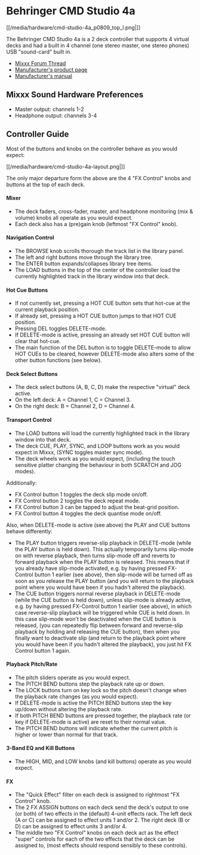 # Behringer CMD Studio 4a

[[/media/hardware/cmd-studio-4a_p0809_top_l.png|]]

The Behringer CMD Studio 4a is a 2 deck controller that supports 4
virtual decks and had a built in 4 channel (one stereo master, one
stereo phones) USB "sound-card" built in.

  - [Mixxx Forum
    Thread](http://www.mixxx.org/forums/viewtopic.php?f=7&t=7868)
  - [Manufacturer's product
    page](http://www.music-group.com/Categories/Behringer/Computer-Audio/DJ-Controllers/CMD-STUDIO-4a/p/P0809/Features)
  - [Manufacturer's
    manual](https://media.music-group.com/media/PLM/data/docs/P0809/CMD-STUDIO-4A_QSG_WW.pdf)

## Mixxx Sound Hardware Preferences

  - Master output: channels 1-2
  - Headphone output: channels 3-4

## Controller Guide

Most of the buttons and knobs on the controller behave as you would
expect:

[[/media/hardware/cmd-studio-4a-layout.png|]]

The only major departure form the above are the 4 "FX Control" knobs and
buttons at the top of each deck.

#### Mixer

  - The deck faders, cross-fader, master, and headphone monitoring (mix
    & volume) knobs all operate as you would expect.
  - Each deck also has a (pre)gain knob (leftmost "FX Control" knob).

#### Navigation Control

  - The BROWSE knob scrolls thorough the track list in the library
    panel.
  - The left and right buttons move through the library tree.
  - The ENTER button expands/collapses library tree items.
  - The LOAD buttons in the top of the center of the controller load the
    currently highlighted track in the library window into that deck.

#### Hot Cue Buttons

  - If not currently set, pressing a HOT CUE button sets that hot-cue at
    the current playback position.
  - If already set, pressing a HOT CUE button jumps to that HOT CUE
    position.
  - Pressing DEL toggles DELETE-mode.
  - If DELETE-mode is active, pressing an already set HOT CUE button
    will clear that hot-cue. 
  - The main function of the DEL button is to toggle DELETE-mode to
    allow HOT CUEs to be cleared, however DELETE-mode also alters some
    of the other button functions (see below).

#### Deck Select Buttons

  - The deck select buttons (A, B, C, D) make the respective "virtual"
    deck active.
  - On the left deck: A = Channel 1, C = Channel 3.
  - On the right deck: B = Channel 2, D = Channel 4.

#### Transport Control

  - The LOAD buttons will load the currently highlighted track in the
    library window into that deck.
  - The deck CUE, PLAY, SYNC, and LOOP buttons work as you would expect
    in Mixxx, (SYNC toggles master sync mode).
  - The deck wheels work as you would expect, (including the touch
    sensitive platter changing the behaviour in both SCRATCH and JOG
    modes).

Additionally:

  - FX Control button 1 toggles the deck slip mode on/off.
  - FX Control button 2 toggles the deck repeat mode.
  - FX Control button 3 can be tapped to adjust the beat-grid position.
  - FX Control button 4 toggles the deck quantise mode on/off.

Also, when DELETE-mode is active (see above) the PLAY and CUE buttons
behave differently:

  - The PLAY button triggers reverse-slip playback in DELETE-mode (while
    the PLAY button is held down). This actually temporarily turns
    slip-mode on with reverse playback, then turns slip-mode off and
    reverts to forward playback when the PLAY button is released. This
    means that if you already have slip-mode activated, e.g. by having
    pressed FX-Control button 1 earlier (see above), then slip-mode will
    be turned off as soon as you release the PLAY button (and you will
    return to the playback point where you would have been if you hadn't
    altered the playback).
  - The CUE button triggers normal reverse playback in DELETE-mode
    (while the CUE button is held down), unless slip-mode is already
    active, e.g. by having pressed FX-Control button 1 earlier (see
    above), in which case reverse-slip playback will be triggered while
    CUE is held down. In this case slip-mode won't be deactivated when
    the CUE button is released, (you can repeatedly flip between forward
    and reverse-slip playback by holding and releasing the CUE button),
    then when you finally want to deactivate slip (and return to the
    playback point where you would have been if you hadn't altered the
    playback), you just hit FX Control button 1 again.

#### Playback Pitch/Rate

  - The pitch sliders operate as you would expect.
  - The PITCH BEND buttons step the playback rate up or down.
  - The LOCK buttons turn on key lock so the pitch doesn't change when
    the playback rate changes (as you would expect).
  - If DELETE-mode is active the PITCH BEND buttons step the key up/down
    without altering the playback rate.
  - If both PITCH BEND buttons are pressed together, the playback rate
    (or key if DELETE-mode is active) are reset to their normal value.
  - The PITCH BEND buttons will indicate whether the current pitch is
    higher or lower than normal for that track.

#### 3-Band EQ and Kill Buttons

  - The HIGH, MID, and LOW knobs (and kill buttons) operate as you would
    expect.

#### FX

  - The "Quick Effect" filter on each deck is assigned to rightmost "FX
    Control" knob.
  - The 2 FX ASSIGN buttons on each deck send the deck's output to one
    (or both) of two effects in the (default) 4-unit effects rack. The
    left deck (A or C) can be assigned to effect units 1 and/or 2. The
    right deck (B or D) can be assigned to effect units 3 and/or 4.
  - The middle two "FX Control" knobs on each deck act as the effect
    "super" controls for each of the two effects that the deck can be
    assigned to, (most effects should respond sensibly to these
    controls).
